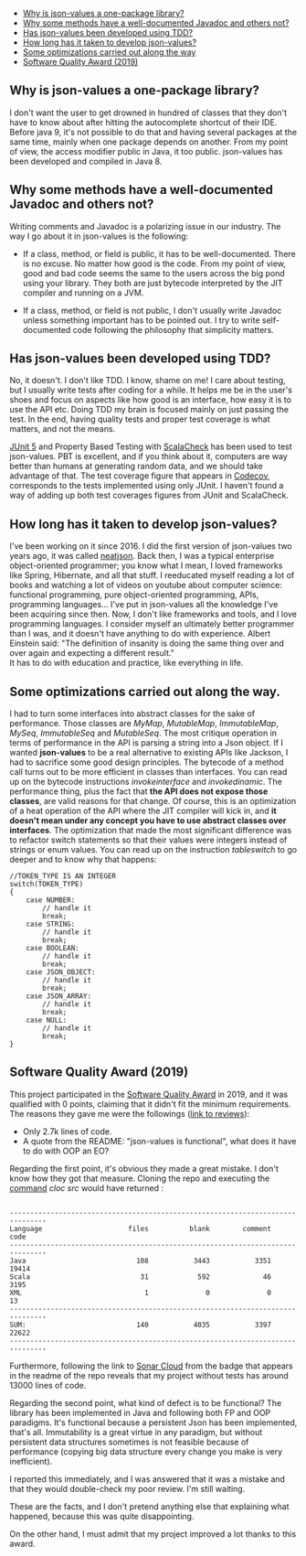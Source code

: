 
- [Why is json-values a one-package library?](#opl)
- [Why some methods have a well-documented Javadoc and others not?](#javadoc)
- [Has json-values been developed using TDD?](#tests)
- [How long has it taken to develop json-values?](#time)
- [Some optimizations carried out along the way](#optimizations)
- [Software Quality Award (2019)](#award)

## <a name="tests"><a/> Why is json-values a one-package library?
I don't want the user to get drowned in hundred of classes that they don't have to know about after hitting the 
autocomplete shortcut of their IDE. Before java 9, it's not possible to do that and having several packages at 
the same time, mainly when one package depends on another. From my point of view, the access modifier public 
in Java, it too public. json-values has been developed and compiled in Java 8. 

## <a name="javadoc"><a/> Why some methods have a well-documented Javadoc and others not?
Writing comments and Javadoc is a polarizing issue in our industry. 
The way I go about it in json-values is the following:
    
   - If a class, method, or field is public, it has to be well-documented. There is no excuse. 
   No matter how good is the code. From my point of view, good and bad code seems the same to 
   the users across the big pond using your library. They both are just bytecode interpreted 
   by the JIT compiler and running on a JVM. 

   - If a class, method, or field is not public, I don't usually write Javadoc unless something important has 
   to be pointed out. I try to write self-documented code following the philosophy that simplicity matters.
 
## <a name="opl"><a/> Has json-values been developed using TDD?
No, it doesn't. I don't like TDD. I know, shame on me! I care about testing, but I usually write tests after 
coding for a while. It helps me be in the user's shoes and focus on aspects like how good is an interface, 
how easy it is to use the API etc. Doing TDD my brain is focused mainly on just passing the test. In the end, 
having quality tests and proper test coverage is what matters, and not the means.

[JUnit 5](https://junit.org/junit5/) and Property Based Testing with [ScalaCheck](https://www.scalacheck.org/) has
been used to test json-values. PBT is excellent, and if you think about it, computers are way better than humans at 
generating random data, and we should take advantage of that. The test coverage figure that appears in [Codecov](https://codecov.io/gh/imrafaelmerino/json-values), corresponds to 
the tests implemented using only JUnit. I haven't found a way of adding up both test coverages figures from JUnit and 
ScalaCheck.

## <a name="time"><a/> How long has it taken to develop json-values?
I've been working on it since 2016. I did the first version of json-values two years ago, it was called [neatjson](https://github.com/imrafaelmerino/neatjson/). Back then, I was a typical enterprise object-oriented programmer; you know what I mean, I loved frameworks like Spring, Hibernate, and all that stuff. I reeducated myself reading a lot of books and watching a lot of videos on youtube about computer science:  functional programming, pure object-oriented programming, APIs, programming languages... I've put in json-values all the knowledge I've been acquiring since then.
Now, I don't like frameworks and tools, and I love programming languages. I consider myself an ultimately better programmer than I was, and it doesn't have anything to do with experience.  Albert Einstein said: "The definition of insanity is doing the same thing over and over again and expecting a different result."  
It has to do with education and practice, like everything in life. 

## <a name="optimizations"><a/> Some optimizations carried out along the way.
I had to turn some interfaces into abstract classes for the sake of performance. Those classes are 
_MyMap_, _MutableMap_, _ImmutableMap_, _MySeq_, _ImmutableSeq_ and _MutableSeq_. The most critique operation in terms 
of performance in the API is parsing a string into a Json object. If I wanted **json-values** to be a real alternative 
to existing APIs like Jackson, I had to sacrifice some good design principles. The bytecode of a method 
call turns out to be more efficient in classes than interfaces. You can read up on the bytecode instructions _invokeinterface_ and _invokedinamic_. 
The performance thing, plus the fact that **the API does not expose those classes**, are valid reasons 
for that change. Of course, this is an optimization of a heat operation of the API where the JIT compiler will 
kick in, and **it doesn't mean under any concept you have to use abstract classes over interfaces**.
The optimization that made the most significant difference was to refactor switch statements so that their values 
were integers instead of strings or enum values. You can read up on the instruction _tableswitch_ to go deeper and
to know why that happens:

```
//TOKEN_TYPE IS AN INTEGER  
switch(TOKEN_TYPE)
{
    case NUMBER:
        // handle it
        break;
    case STRING:
        // handle it
        break;
    case BOOLEAN:
        // handle it
        break;
    case JSON_OBJECT:
        // handle it
        break;
    case JSON_ARRAY:
        // handle it
        break;
    case NULL:
        // handle it
        break;
}

```
## <a name="award"><a/> Software Quality Award (2019)
This project participated in the [Software Quality Award](https://www.yegor256.com/2018/09/30/award-2019.html) in 2019, and it was 
qualified with 0 points, claiming that it didn't fit the minimum requirements. 
The reasons they gave me were the followings ([link to reviews](https://www.yegor256.com/txt/2019/award-2019.txt)):
* Only 2.7k lines of code.  
* A quote from the README: "json-values is functional", what does it have to do with OOP an EO? 

Regarding the first point, it's obvious they made a great mistake. I don't know how they
got that measure. Cloning the repo and executing the [command](https://www.npmjs.com/package/cloc)  _cloc src_ would have returned :

```

-------------------------------------------------------------------------------
Language                     files          blank        comment           code
-------------------------------------------------------------------------------
Java                           108           3443           3351          19414
Scala                           31            592             46           3195
XML                              1              0              0             13
-------------------------------------------------------------------------------
SUM:                           140           4035           3397          22622
-------------------------------------------------------------------------------
```

Furthermore, following the link to [Sonar Cloud](https://sonarcloud.io/code?id=imrafaelmerino_json-values) from the badge that appears in the readme of the repo reveals that 
my project without tests has around 13000 lines of code.

Regarding the second point, what kind of defect is to be functional? The library has been implemented in Java and 
following both FP and OOP paradigms. It's functional because a persistent Json has been implemented, that's all. 
Immutability is a great virtue in any paradigm, but without persistent data structures sometimes is not feasible because of
performance (copying big data structure every change you make is very inefficient).

I reported this immediately, and I was answered that it was a mistake and that they would double-check my poor review. 
I'm still waiting.

These are the facts, and I don't pretend anything else that explaining what happened, because this was quite disappointing.  

On the other hand, I must admit that my project improved a lot thanks to this award. 








    
